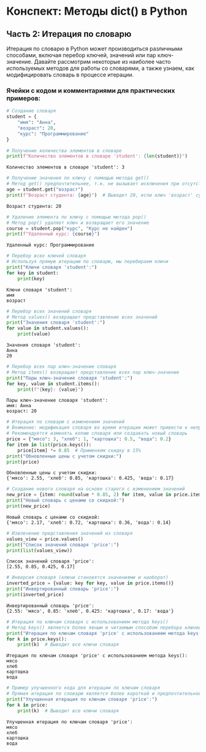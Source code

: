 # Конспект: Методы dict() в Python
## Часть 2: Итерация по словарю

Итерация по словарю в Python может производиться различными способами, 
включая перебор ключей, значений или пар ключ-значение. Давайте рассмотрим 
некоторые из наиболее часто используемых методов для работы со словарями, 
а также узнаем, как модифицировать словарь в процессе итерации.

### Ячейки с кодом и комментариями для практических примеров:


```python
# Создание словаря
student = {
    "имя": "Анна",
    "возраст": 20,
    "курс": "Программирование"
}

# Получение количества элементов в словаре
print(f"Количество элементов в словаре 'student': {len(student)}")
```

    Количество элементов в словаре 'student': 3
    


```python
# Получение значения по ключу с помощью метода get()
# Метод get() предпочтительнее, т.к. не вызывает исключения при отсутствии ключа
age = student.get("возраст")
print(f"Возраст студента: {age}")  # Выведет 20, если ключ 'возраст' существует
```

    Возраст студента: 20
    


```python
# Удаление элемента по ключу с помощью метода pop()
# Метод pop() удаляет ключ и возвращает его значение
course = student.pop("курс", "Курс не найден")
print(f"Удаленный курс: {course}")
```

    Удаленный курс: Программирование
    


```python
# Перебор всех ключей словаря
# Используя прямую итерацию по словарю, мы перебираем ключи
print("Ключи словаря 'student':")
for key in student:
    print(key)
```

    Ключи словаря 'student':
    имя
    возраст
    


```python
# Перебор всех значений словаря
# Метод values() возвращает представление всех значений
print("Значения словаря 'student':")
for value in student.values():
    print(value)
```

    Значения словаря 'student':
    Анна
    20
    


```python
# Перебор всех пар ключ-значение словаря
# Метод items() возвращает представление всех пар ключ-значение
print("Пары ключ-значение словаря 'student':")
for key, value in student.items():
    print(f"{key}: {value}")
```

    Пары ключ-значение словаря 'student':
    имя: Анна
    возраст: 20
    


```python
# Итерация по словарю с изменением значений
# Внимание: модификация словаря во время итерации может привести к непредсказуемому поведению.
# Рекомендуется изменять копию словаря или создавать новый словарь
price = {"мясо": 3, "хлеб": 1, "картошка": 0.5, "вода": 0.2}
for item in list(price.keys()):
    price[item] *= 0.85  # Применяем скидку в 15%
print("Обновленные цены с учетом скидки:")
print(price)
```

    Обновленные цены с учетом скидки:
    {'мясо': 2.55, 'хлеб': 0.85, 'картошка': 0.425, 'вода': 0.17}
    


```python
# Создание нового словаря на основе старого с изменением значений
new_price = {item: round(value * 0.85, 2) for item, value in price.items()}
print("Новый словарь с ценами со скидкой:")
print(new_price)
```

    Новый словарь с ценами со скидкой:
    {'мясо': 2.17, 'хлеб': 0.72, 'картошка': 0.36, 'вода': 0.14}
    


```python
# Извлечение представления значений из словаря
values_view = price.values()
print("Список значений словаря 'price':")
print(list(values_view))
```

    Список значений словаря 'price':
    [2.55, 0.85, 0.425, 0.17]
    


```python
# Инверсия словаря (ключи становятся значениями и наоборот)
inverted_price = {value: key for key, value in price.items()}
print("Инвертированный словарь 'price':")
print(inverted_price)
```

    Инвертированный словарь 'price':
    {2.55: 'мясо', 0.85: 'хлеб', 0.425: 'картошка', 0.17: 'вода'}
    


```python
# Итерация по ключам словаря с использованием метода keys()
# Метод keys() является более явным и читаемым способом перебора ключей
print("Итерация по ключам словаря 'price' с использованием метода keys():")
for k in price.keys():
    print(k)  # Выводит все ключи словаря
```

    Итерация по ключам словаря 'price' с использованием метода keys():
    мясо
    хлеб
    картошка
    вода
    


```python
# Пример улучшенного кода для итерации по ключам словаря
# Прямая итерация по словарю является более короткой и предпочтительной формой
print("Улучшенная итерация по ключам словаря 'price':")
for k in price:
    print(k)  # Выводит все ключи словаря
```

    Улучшенная итерация по ключам словаря 'price':
    мясо
    хлеб
    картошка
    вода
    
